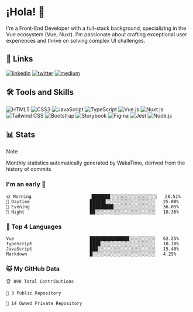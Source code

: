 # ¡Hola! 👋

I'm a Front-End Developer with a full-stack background, specializing in the Vue ecosystem (Vue, Nuxt).
I'm passionate about crafting exceptional user experiences and thrive on solving complex UI challenges.

## 🔗 Links

[![linkedin](https://img.shields.io/badge/linkedin-0A66C2.svg?&style=for-the-badge&logo=linkedin&logoColor=white)](https://linkedin.com/in/aouinag)
[![twitter](https://img.shields.io/badge/twitter-%2300acee.svg?&style=for-the-badge&logo=x&logoColor=white)](https://twitter.com/aouinag)
[![medium](https://img.shields.io/badge/medium-%2308090A.svg?&style=for-the-badge&logo=medium&logoColor=white)](https://medium.com/@aouinag)

## 🛠 Tools and Skills

![HTML5](https://img.shields.io/badge/HTML5-E34F26?logo=html5&logoColor=white&style=for-the-badge)
![CSS3](https://img.shields.io/badge/CSS3-1572B6?logo=css3&logoColor=white&style=for-the-badge)
![JavaScript](https://img.shields.io/badge/JavaScript-F7DF1E?logo=javascript&logoColor=black&style=for-the-badge)
![TypeScript](https://img.shields.io/badge/TypeScript-3178C6?logo=typescript&logoColor=white&style=for-the-badge)
![Vue.js](https://img.shields.io/badge/Vue.js-4FC08D?logo=vuedotjs&logoColor=black&style=for-the-badge)
![Nuxt.js](https://img.shields.io/badge/Nuxt.js-00DC82?logo=nuxtdotjs&logoColor=white&style=for-the-badge)
![Tailwind CSS](https://img.shields.io/badge/Tailwind%20CSS-06B6D4?logo=tailwindcss&logoColor=white&style=for-the-badge)
![Bootstrap](https://img.shields.io/badge/Bootstrap-7952B3?logo=bootstrap&logoColor=white&style=for-the-badge)
![Storybook](https://img.shields.io/badge/Storybook-FF4785?logo=storybook&logoColor=white&style=for-the-badge)
![Figma](https://img.shields.io/badge/Figma-F24E1E?logo=figma&logoColor=white&style=for-the-badge)
![Jest](https://img.shields.io/badge/Jest-C21325?logo=jest&logoColor=white&style=for-the-badge)
![Node.js](https://img.shields.io/badge/Node.js-339933?logo=nodedotjs&logoColor=white&style=for-the-badge)

## 📊 Stats

> [!NOTE]
> Monthly statistics automatically generated by WakaTime, derived from the history of commits

### I'm an early 🐤

```
🌞 Morning                       ███████░░░░░░░░░░░░░░░░░░   28.51%
🌆 Daytime                       ██████░░░░░░░░░░░░░░░░░░░   25.08%
🌃 Evening                       █████████░░░░░░░░░░░░░░░░   36.05%
🌙 Night                         ██░░░░░░░░░░░░░░░░░░░░░░░   10.36%
```

### 💬 Top 4 Languages

```
Vue                             ███████████████░░░░░░░░░░   62.25%
TypeScript                      ████░░░░░░░░░░░░░░░░░░░░░   18.10%
JavaScript                      ███░░░░░░░░░░░░░░░░░░░░░░   15.40%
Markdown                        █░░░░░░░░░░░░░░░░░░░░░░░░   4.25%
```

### 🐱 My GitHub Data

```
🏆 890 Total Contributions

📜 3 Public Repository

🔑 14 Owned Private Repository
```
